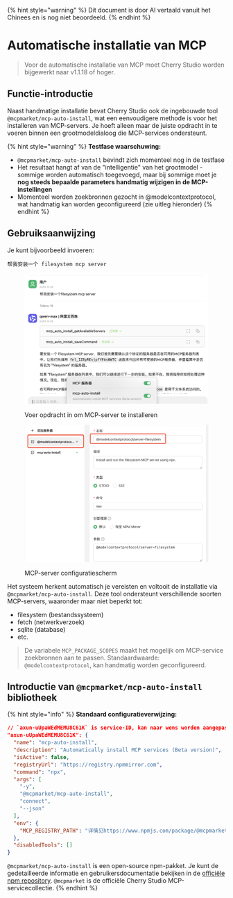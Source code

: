 
{% hint style="warning" %}
Dit document is door AI vertaald vanuit het Chinees en is nog niet beoordeeld.
{% endhint %}

# Automatische installatie van MCP

> Voor de automatische installatie van MCP moet Cherry Studio worden bijgewerkt naar v1.1.18 of hoger.

## Functie-introductie

Naast handmatige installatie bevat Cherry Studio ook de ingebouwde tool `@mcpmarket/mcp-auto-install`, wat een eenvoudigere methode is voor het installeren van MCP-servers. Je hoeft alleen maar de juiste opdracht in te voeren binnen een grootmodeldialoog die MCP-services ondersteunt.

{% hint style="warning" %}
**Testfase waarschuwing:**

* `@mcpmarket/mcp-auto-install` bevindt zich momenteel nog in de testfase
* Het resultaat hangt af van de "intelligentie" van het grootmodel - sommige worden automatisch toegevoegd, maar bij sommige moet je **nog steeds bepaalde parameters handmatig wijzigen in de MCP-instellingen**
* Momenteel worden zoekbronnen gezocht in @modelcontextprotocol, wat handmatig kan worden geconfigureerd (zie uitleg hieronder)
{% endhint %}

## Gebruiksaanwijzing

Je kunt bijvoorbeeld invoeren:

```
帮我安装一个 filesystem mcp server
```

<figure><img src="../../.gitbook/assets/mcp-auto-install_shot1.png" alt=""><figcaption><p>Voer opdracht in om MCP-server te installeren</p></figcaption></figure>

<figure><img src="../../.gitbook/assets/mcp-auto-install_shot2.png" alt=""><figcaption><p>MCP-server configuratiescherm</p></figcaption></figure>

Het systeem herkent automatisch je vereisten en voltooit de installatie via `@mcpmarket/mcp-auto-install`. Deze tool ondersteunt verschillende soorten MCP-servers, waaronder maar niet beperkt tot:

* filesystem (bestandssysteem)
* fetch (netwerkverzoek)
* sqlite (database)
* etc.

> De variabele `MCP_PACKAGE_SCOPES` maakt het mogelijk om MCP-service zoekbronnen aan te passen. Standaardwaarde: `@modelcontextprotocol`, kan handmatig worden geconfigureerd.

## Introductie van `@mcpmarket/mcp-auto-install` bibliotheek

{% hint style="info" %}
**Standaard configuratieverwijzing:**

```json
// `axun-uUpaWEdMEMU8C61K` is service-ID, kan naar wens worden aangepast
"axun-uUpaWEdMEMU8C61K": {
  "name": "mcp-auto-install",
  "description": "Automatically install MCP services (Beta version)",
  "isActive": false,
  "registryUrl": "https://registry.npmmirror.com",
  "command": "npx",
  "args": [
    "-y",
    "@mcpmarket/mcp-auto-install",
    "connect",
    "--json"
  ],
  "env": {
    "MCP_REGISTRY_PATH": "详情见https://www.npmjs.com/package/@mcpmarket/mcp-auto-install"
  },
  "disabledTools": []
}
```

`@mcpmarket/mcp-auto-install` is een open-source npm-pakket. Je kunt de gedetailleerde informatie en gebruikersdocumentatie bekijken in de [officiële npm repository](https://www.npmjs.com/package/@mcpmarket/mcp-auto-install). `@mcpmarket` is de officiële Cherry Studio MCP-servicecollectie.
{% endhint %}
